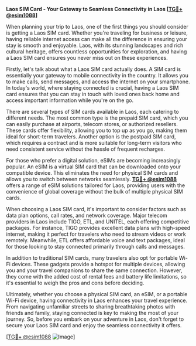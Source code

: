 **Laos SIM Card - Your Gateway to Seamless Connectivity in Laos [[TG💪+ @esim1088](https://t.me/s/esim1088)]**

When planning your trip to Laos, one of the first things you should consider is getting a Laos SIM card. Whether you're traveling for business or leisure, having reliable internet access can make all the difference in ensuring your stay is smooth and enjoyable. Laos, with its stunning landscapes and rich cultural heritage, offers countless opportunities for exploration, and having a Laos SIM card ensures you never miss out on these experiences.

Firstly, let's talk about what a Laos SIM card actually does. A SIM card is essentially your gateway to mobile connectivity in the country. It allows you to make calls, send messages, and access the internet on your smartphone. In today's world, where staying connected is crucial, having a Laos SIM card ensures that you can stay in touch with loved ones back home and access important information while you're on the go.

There are several types of SIM cards available in Laos, each catering to different needs. The most common type is the prepaid SIM card, which you can easily purchase at airports, telecom stores, or authorized resellers. These cards offer flexibility, allowing you to top up as you go, making them ideal for short-term travelers. Another option is the postpaid SIM card, which requires a contract and is more suitable for long-term visitors who need consistent service without the hassle of frequent recharges.

For those who prefer a digital solution, eSIMs are becoming increasingly popular. An eSIM is a virtual SIM card that can be downloaded onto your compatible device. This eliminates the need for physical SIM cards and allows you to switch between networks seamlessly. **[TG💪+ @esim1088](https://t.me/s/esim1088)** offers a range of eSIM solutions tailored for Laos, providing users with the convenience of global coverage without the bulk of multiple physical SIM cards.

When choosing a Laos SIM card, it's important to consider factors such as data plan options, call rates, and network coverage. Major telecom providers in Laos include TIGO, ETL, and UNITEL, each offering competitive packages. For instance, TIGO provides excellent data plans with high-speed internet, making it perfect for travelers who need to stream videos or work remotely. Meanwhile, ETL offers affordable voice and text packages, ideal for those looking to stay connected primarily through calls and messages.

In addition to traditional SIM cards, many travelers also opt for portable Wi-Fi devices. These gadgets provide a hotspot for multiple devices, allowing you and your travel companions to share the same connection. However, they come with the added cost of rental fees and battery life limitations, so it's essential to weigh the pros and cons before deciding.

Ultimately, whether you choose a physical SIM card, an eSIM, or a portable Wi-Fi device, having connectivity in Laos enhances your travel experience. From navigating unfamiliar streets to sharing breathtaking photos with friends and family, staying connected is key to making the most of your journey. So, before you embark on your adventure in Laos, don't forget to secure your Laos SIM card and enjoy the seamless connectivity it offers.

[[TG💪+ @esim1088](https://t.me/s/esim1088) ![Image](https://i.postimg.cc/Y0z9fWf4/image.png)]